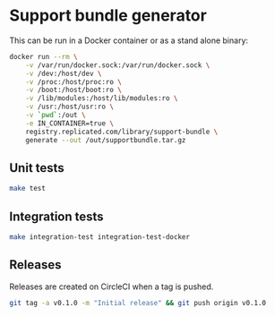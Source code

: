 # Support bundle generator

This can be run in a Docker container or as a stand alone binary:

```bash
docker run --rm \
    -v /var/run/docker.sock:/var/run/docker.sock \
    -v /dev:/host/dev \
    -v /proc:/host/proc:ro \
    -v /boot:/host/boot:ro \
    -v /lib/modules:/host/lib/modules:ro \
    -v /usr:/host/usr:ro \
    -v `pwd`:/out \
    -e IN_CONTAINER=true \
    registry.replicated.com/library/support-bundle \
    generate --out /out/supportbundle.tar.gz
```

## Unit tests

```bash
make test
```

## Integration tests

```bash
make integration-test integration-test-docker
```

## Releases

Releases are created on CircleCI when a tag is pushed.

```bash
git tag -a v0.1.0 -m "Initial release" && git push origin v0.1.0
```
